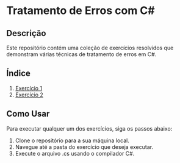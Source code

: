 # Tratamento de Erros com C#

## Descrição

Este repositório contém uma coleção de exercícios resolvidos que demonstram várias técnicas de tratamento de erros em C#. 

## Índice

1. [Exercício 1](Exercicios_Tratamento_De_Erros/Exercicio01.cs)
2. [Exercício 2](./Exercicio04.cs)

## Como Usar

Para executar qualquer um dos exercícios, siga os passos abaixo:

1. Clone o repositório para a sua máquina local.
2. Navegue até a pasta do exercício que deseja executar.
3. Execute o arquivo .cs usando o compilador C#.


